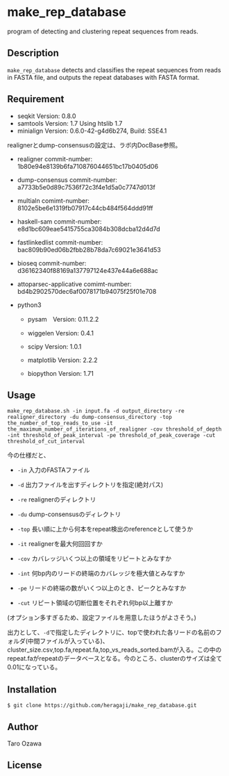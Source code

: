 # make_rep_database

program of detecting and clustering repeat sequences from reads.

## Description

`make_rep_database` detects and classifies the repeat sequences from reads in FASTA file, and outputs the repeat databases with FASTA format.

## Requirement

- seqkit Version: 0.8.0
- samtools Version: 1.7 Using htslib 1.7
- minialign Version: 0.6.0-42-g4d6b274, Build: SSE4.1

realignerとdump-consensusの設定は、ラボ内DocBase参照。

- realigner commit-number: 1b80e94e8139b6fa710876044651bc17b0405d06

- dump-consensus commit-number: a7733b5e0d89c7536f72c3f4e1d5a0c7747d013f

- multialn  comimt-number: 8102e5be6e1319fb07917c44cb484f564ddd91ff

- haskell-sam   commit-number: e8d1bc609eae5415755ca3084b308dcba12d4d7d

- fastlinkedlist    commit-number: bac809b90ed06b2fbb28b78da7c69021e3641d53

- bioseq    commit-number: d36162340f88169a137797124e437e44a6e688ac

- attoparsec-applicative    comimt-number: bd4b2902570dec6af0078171b94075f25f01e708

- python3

    - pysam　Version: 0.11.2.2

    - wiggelen Version: 0.4.1

    - scipy Version: 1.0.1

    - matplotlib Version: 2.2.2

    - biopython Version: 1.71


## Usage

`make_rep_database.sh -in input.fa -d output_directory -re realigner_directory -du dump-consensus_directory -top the_number_of_top_reads_to_use -it the_maximum_number_of_iterations_of_realigner -cov threshold_of_depth -int threshold_of_peak_interval -pe threshold_of_peak_coverage -cut threshold_of_cut_interval`

今の仕様だと、

- `-in` 入力のFASTAファイル

- `-d` 出力ファイルを出すディレクトリを指定(絶対パス)

- `-re` realignerのディレクトリ

- `-du` dump-consensusのディレクトリ

- `-top` 長い順に上から何本をrepeat検出のreferenceとして使うか

- `-it` realignerを最大何回回すか

- `-cov` カバレッジいくつ以上の領域をリピートとみなすか

- `-int` 何bp内のリードの終端のカバレッジを極大値とみなすか

- `-pe` リードの終端の数がいくつ以上のとき、ピークとみなすか

- `-cut` リピート領域の切断位置をそれぞれ何bp以上離すか

(オプション多すぎるため、設定ファイルを用意したほうがよさそう。)

出力として、`-d`で指定したディレクトリに、topで使われた各リードの名前のフォルダ(中間ファイルが入っている)、cluster_size.csv,top.fa,repeat.fa,top_vs_reads_sorted.bamが入る。この中のrepeat.faがrepeatのデータベースとなる。今のところ、clusterのサイズは全て0.01になっている。

## Installation

    $ git clone https://github.com/heragaji/make_rep_database.git

## Author

Taro Ozawa

## License
